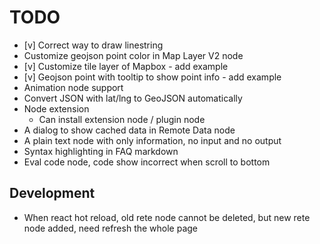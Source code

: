 # TODO

* [v] Correct way to draw linestring
* Customize geojson point color in Map Layer V2 node
* [v] Customize tile layer of Mapbox - add example
* [v] Geojson point with tooltip to show point info - add example
* Animation node support
* Convert JSON with lat/lng to GeoJSON automatically
* Node extension
  * Can install extension node / plugin node
* A dialog to show cached data in Remote Data node
* A plain text node with only information, no input and no output
* Syntax highlighting in FAQ markdown
* Eval code node, code show incorrect when scroll to bottom

## Development

* When react hot reload, old rete node cannot be deleted, but new rete node added, need refresh the whole page